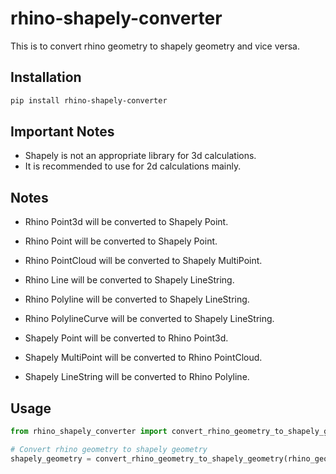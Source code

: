 # rhino-shapely-converter

This is to convert rhino geometry to shapely geometry and vice versa.

## Installation

```bash
pip install rhino-shapely-converter
```

## Important Notes

- Shapely is not an appropriate library for 3d calculations.
- It is recommended to use for 2d calculations mainly.

## Notes

- Rhino Point3d will be converted to Shapely Point.
- Rhino Point will be converted to Shapely Point.
- Rhino PointCloud will be converted to Shapely MultiPoint.
- Rhino Line will be converted to Shapely LineString.
- Rhino Polyline will be converted to Shapely LineString.
- Rhino PolylineCurve will be converted to Shapely LineString.

- Shapely Point will be converted to Rhino Point3d.
- Shapely MultiPoint will be converted to Rhino PointCloud.
- Shapely LineString will be converted to Rhino Polyline.

## Usage

```python
from rhino_shapely_converter import convert_rhino_geometry_to_shapely_geometry

# Convert rhino geometry to shapely geometry
shapely_geometry = convert_rhino_geometry_to_shapely_geometry(rhino_geometry)
```
